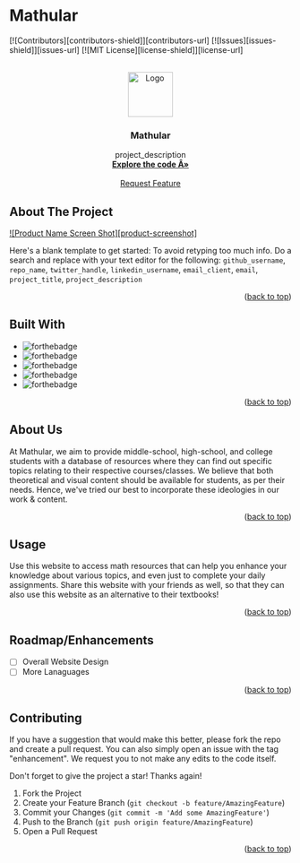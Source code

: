# Mathular


[![Contributors][contributors-shield]][contributors-url]
[![Issues][issues-shield]][issues-url]
[![MIT License][license-shield]][license-url]


<!-- MATHULAR LOGO -->
<br />
<div align="center">
  <a href="https://github.com/0shaurya/mathular">
    <img src="images/logo.png" alt="Logo" width="80" height="80">
  </a>

<h3 align="center">Mathular</h3>

  <p align="center">
    project_description
    <br />
    <a href="https://github.com/0shaurya/mathular"><strong>Explore the code Â»</strong></a>
    <br />
    <br />
    <a href="https://github.com/github_username/repo_name/issues">Request Feature</a>
  </p>
</div>




<!-- ABOUT THE PROJECT -->
## About The Project

[![Product Name Screen Shot][product-screenshot]](https://mathular.com)

Here's a blank template to get started: To avoid retyping too much info. Do a search and replace with your text editor for the following: `github_username`, `repo_name`, `twitter_handle`, `linkedin_username`, `email_client`, `email`, `project_title`, `project_description`

<p align="right">(<a href="#top">back to top</a>)</p>


<!-- BUILT WITH -->
## Built With

* ![forthebadge](https://forthebadge.com/images/badges/built-by-developers.svg)
* ![forthebadge](https://forthebadge.com/images/badges/uses-html.svg)
* ![forthebadge](https://forthebadge.com/images/badges/made-with-python.svg)
* ![forthebadge](https://forthebadge.com/images/badges/made-with-javascript.svg)
* ![forthebadge](https://forthebadge.com/images/badges/made-with-markdown.svg)


<p align="right">(<a href="#top">back to top</a>)</p>


<!-- ABOUT US -->
## About Us

At Mathular, we aim to provide middle-school, high-school, and college students with a database of resources where they can find out specific topics relating to their respective courses/classes.
We believe that both theoretical and visual content should be available for students, as per their needs. Hence, we've tried our best to incorporate these ideologies in our work & content.
<p align="right">(<a href="#top">back to top</a>)</p>



<!-- USAGE EXAMPLES -->
## Usage

Use this website to access math resources that can help you enhance your knowledge about various topics, and even just to complete your daily assignments.
Share this website with your friends as well, so that they can also use this website as an alternative to their textbooks!

<p align="right">(<a href="#top">back to top</a>)</p>



<!-- ROADMAP/ENHANCEMENTS -->
## Roadmap/Enhancements

- [ ] Overall Website Design
- [ ] More Lanaguages

<p align="right">(<a href="#top">back to top</a>)</p>



<!-- CONTRIBUTING -->
## Contributing

If you have a suggestion that would make this better, please fork the repo and create a pull request. You can also simply open an issue with the tag "enhancement".
We request you to not make any edits to the code itself.

Don't forget to give the project a star! Thanks again!

1. Fork the Project
2. Create your Feature Branch (`git checkout -b feature/AmazingFeature`)
3. Commit your Changes (`git commit -m 'Add some AmazingFeature'`)
4. Push to the Branch (`git push origin feature/AmazingFeature`)
5. Open a Pull Request

<p align="right">(<a href="#top">back to top</a>)</p>

